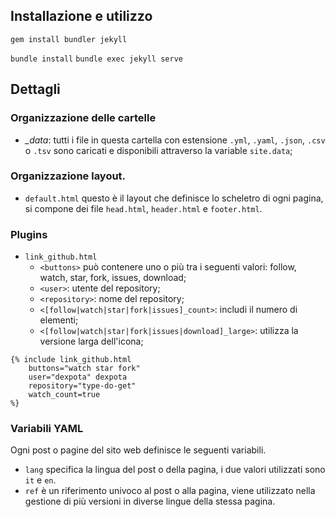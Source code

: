 ## Installazione e utilizzo

`gem install bundler jekyll`

`bundle install`
`bundle exec jekyll serve`

## Dettagli

### Organizzazione delle cartelle

- *_data*: tutti i file in questa cartella con estensione `.yml`, `.yaml`,
  `.json`, `.csv` o `.tsv` sono caricati e disponibili attraverso la variable
`site.data`;

### Organizzazione layout.

- `default.html` questo è il layout che definisce lo scheletro di ogni pagina,
  si compone dei file `head.html`, `header.html` e `footer.html`.

### Plugins

- `link_github.html`
	- `<buttons>` può contenere uno o più tra i seguenti valori: follow, watch, star, fork, issues, download;
	- `<user>`: utente del repository;
	- `<repository>`: nome del repository;
	- `<[follow|watch|star|fork|issues]_count>`: includi il numero di elementi;
	- `<[follow|watch|star|fork|issues|download]_large>`: utilizza la versione larga dell'icona;

```liquid
{% include link_github.html
	buttons="watch star fork"
	user="dexpota" dexpota
	repository="type-do-get"
	watch_count=true
%}
```

### Variabili YAML

Ogni post o pagine del sito web definisce le seguenti variabili.

* `lang` specifica la lingua del post o della pagina, i due valori utilizzati
sono `it` e `en`.
* `ref` è un riferimento univoco al post o alla pagina, viene utilizzato nella
gestione di più versioni in diverse lingue della stessa pagina.

